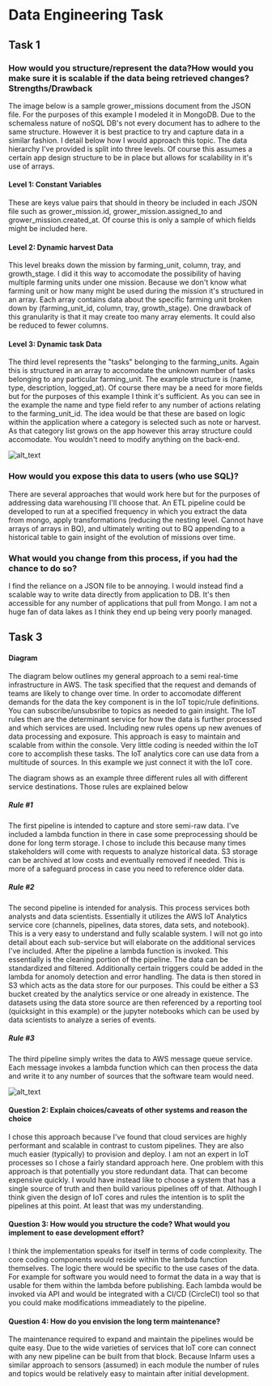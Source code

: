 # Data Engineering Task

## Task 1


### How would you structure/represent the data?How would you make sure it is scalable if the data being retrieved changes?Strengths/Drawback

The image below is a sample grower_missions document from the JSON file. For the purposes of this example I modeled it in MongoDB. Due to the schemaless nature of noSQL DB's not every document has to adhere to the same structure. However it is best practice to try and capture data in a similar fashion. I detail below how I would approach this topic. The data hierarchy I've provided is split into three levels. Of course this assumes a certain app design structure to be in place but allows for scalability in it's use of arrays.

#### Level 1: Constant Variables
These are keys value pairs that should in theory be included in each JSON file such as grower_mission.id, grower_mission.assigned_to and grower_mission.created_at. Of course this is only a sample of which fields might be included here. 


#### Level 2: Dynamic harvest Data
This level breaks down the mission by farming_unit, column, tray, and growth_stage. I did it this way to accomodate the possibility of having multiple farming units under one mission. Because we don't know what farming unit or how many might be used during the mission it's structured in an array. Each array contains data about the specific farming unit broken down by (farming_unit_id, column, tray, growth_stage). One drawback of this granularity is that it may create too many array elements. It could also be reduced to fewer columns.

#### Level 3: Dynamic task Data
The third level represents the "tasks" belonging to the farming_units. Again this is structured in an array to accomodate the unknown number of tasks belonging to any particular farming_unit. The example structure is (name, type, description, logged_at). Of course there may be a need for more fields but for the purposes of this example I think it's sufficient. As you can see in the example the name and type field refer to any number of actions relating to the farming_unit_id. The idea would be that these are based on logic within the application where a category is selected such as note or harvest. As that category list grows on the app however this array structure could accomodate. You wouldn't need to modify anything on the back-end.


![alt_text](/images/Infarm.png)


### How would you expose this data to users (who use SQL)?

There are several approaches that would work here but for the purposes of addressing data warehousing I'll choose that. An ETL pipeline could be developed to run at a specified frequency in which you extract the data from mongo, apply transformations (reducing the nesting level. Cannot have arrays of arrays in BQ), and ultimately writing out to BQ appending to a historical table to gain insight of the evolution of missions over time.

### What would you change from this process, if you had the chance to do so?
I find the reliance on a JSON file to be annoying. I would instead find a scalable way to write data directly from application to DB. It's then accessible for any number of applications that pull from Mongo. I am not a huge fan of data lakes as I think they end up being very poorly managed.




## Task 3

#### Diagram

The diagram below outlines my general approach to a semi real-time infrastructure in AWS. The task specified that the request and demands of teams are likely to change over time. In order to accomodate different demands for the data the key component is in the IoT topic/rule definitions. You can subscribe/unsubsribe to topics as needed to gain insight. The IoT rules then are the determinant service for how the data is further processed and which services are used. Including new rules opens up new avenues of data processing and exposure. This approach is easy to maintain and scalable from within the console. Very little coding is needed within the IoT core to accomplish these tasks. The IoT analytics core can use data from a multitude of sources. In this example we just connect it with the IoT core. 


The diagram shows as an example three different rules all with different service destinations. Those rules are explained below

##### Rule #1
The first pipeline is intended to capture and store semi-raw data. I've included a lambda function in there in case some preprocessing should be done for long term storage. I chose to include this because many times stakeholders will come with requests to analyze historical data. S3 storage can be archived at low costs and eventually removed if needed. This is more of a safeguard process in case you need to reference older data.

##### Rule #2
The second pipeline is intended for analysis. This process services both analysts and data scientists. Essentially it utilizes the AWS IoT Analytics service core (channels, pipelines, data stores, data sets, and notebook). This is a very easy to understand and fully scalable system. I will not go into detail about each sub-service but will elaborate on the additional services I've included. After the pipeline a lambda function is invoked. This essentially is the cleaning portion of the pipeline. The data can be standardized and filtered. Additionally certain triggers could be added in the lambda for anomoly detection and error handling. The data is then stored in S3 which acts as the data store for our purposes. This could be either a S3 bucket created by the analytics service or one already in existence. The datasets using the data store source are then referenced by a reporting tool (quicksight in this example) or the jupyter notebooks which can be used by data scientists to analyze a series of events. 

##### Rule #3
The third pipeline simply writes the data to AWS message queue service. Each message invokes a lambda function which can then process the data and write it to any number of sources that the software team would need.

![alt_text](/images/Task3.png)

#### Question 2: Explain choices/caveats of other systems and reason the choice
I chose this approach because I've found that cloud services are highly performant and scalable in contrast to custom pipelines. They are also much easier (typically) to provision and deploy. I am not an expert in IoT processes so I chose a fairly standard approach here. One problem with this approach is that potentially you store redundant data. That can become expensive quickly. I would have instead like to choose a system that has a single source of truth and then build various pipelines off of that. Although I think given the design of IoT cores and rules the intention is to split the pipelines at this point. At least that was my understanding. 


#### Question 3: How would you structure the code? What would you implement to ease development effort?
I think the implementation speaks for itself in terms of code complexity. The core coding components would reside within the lambda function themselves. The logic there would be specific to the use cases of the data. For example for software you would need to format the data in a way that is usable for them within the lambda before publishing. Each lambda would be invoked via API and would be integrated with a CI/CD (CircleCI) tool so that you could make modifications immeadiately to the pipeline.


#### Question 4: How do you envision the long term maintenance?
The maintenance required to expand and maintain the pipelines would be quite easy. Due to the wide varieties of services that IoT core can connect with any new pipeline can be built from that block. Because Infarm uses a similar approach to sensors (assumed) in each module the number of rules and topics would be relatively easy to maintain after initial development. 
